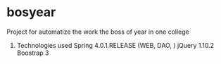 # bosyear
Project for automatize the work the boss of year in one college

1. Technologies used
Spring 4.0.1.RELEASE (WEB, DAO, )
jQuery 1.10.2
Boostrap 3

